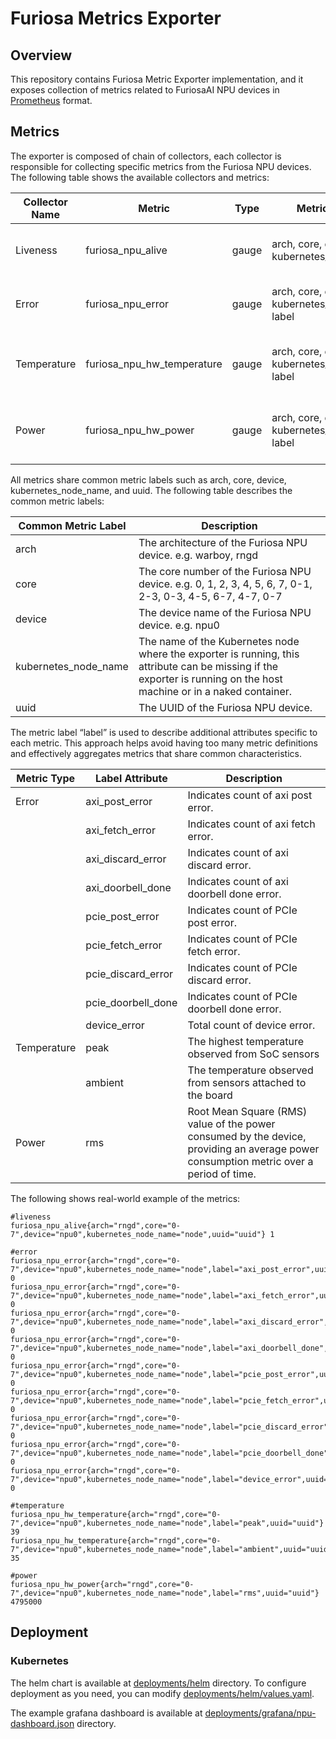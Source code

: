 # Furiosa Metrics Exporter 

## Overview
This repository contains Furiosa Metric Exporter implementation, and it exposes collection of metrics related to FuriosaAI NPU devices in [Prometheus](https://prometheus.io/) format.

## Metrics
The exporter is composed of chain of collectors, each collector is responsible for collecting specific metrics from the Furiosa NPU devices.
The following table shows the available collectors and metrics:

| Collector Name | Metric                     | Type  | Metric Labels                                         | Description                                      |
|----------------|----------------------------|-------|-------------------------------------------------------|--------------------------------------------------|
| Liveness       | furiosa_npu_alive          | gauge | arch, core, device, uuid, kubernetes_node_name        | The liveness of the Furiosa NPU device.          |
| Error          | furiosa_npu_error          | gauge | arch, core, device, uuid, kubernetes_node_name, label | The error count of the Furiosa NPU device.       |
| Temperature    | furiosa_npu_hw_temperature | gauge | arch, core, device, uuid, kubernetes_node_name, label | The temperature of the Furiosa NPU device.       |
| Power          | furiosa_npu_hw_power       | gauge | arch, core, device, uuid, kubernetes_node_name, label | The power consumption of the Furiosa NPU device. |

All metrics share common metric labels such as arch, core, device, kubernetes_node_name, and uuid.
The following table describes the common metric labels:

| Common Metric Label  | Description                                                                                                                                                          |
|----------------------|----------------------------------------------------------------------------------------------------------------------------------------------------------------------|
| arch                 | The architecture of the Furiosa NPU device. e.g. warboy, rngd                                                                                                        |
| core                 | The core number of the Furiosa NPU device. e.g. 0, 1, 2, 3, 4, 5, 6, 7, 0-1, 2-3, 0-3, 4-5, 6-7, 4-7, 0-7                                                            |
| device               | The device name of the Furiosa NPU device. e.g. npu0                                                                                                                 |
| kubernetes_node_name | The name of the Kubernetes node where the exporter is running, this attribute can be missing if the exporter is running on the host machine or in a naked container. |
| uuid                 | The UUID of the Furiosa NPU device.                                                                                                                                  |

The metric label “label” is used to describe additional attributes specific to each metric.
This approach helps avoid having too many metric definitions and effectively aggregates metrics that share common characteristics.

| Metric Type | Label Attribute    | Description                                                                                                                            |
|-------------|--------------------|----------------------------------------------------------------------------------------------------------------------------------------|
| Error       | axi_post_error     | Indicates count of axi post error.                                                                                                     |
|             | axi_fetch_error    | Indicates count of axi fetch error.                                                                                                    |
|             | axi_discard_error  | Indicates count of axi discard error.                                                                                                  |
|             | axi_doorbell_done  | Indicates count of axi doorbell done error.                                                                                            |
|             | pcie_post_error    | Indicates count of PCIe post error.                                                                                                    |
|             | pcie_fetch_error   | Indicates count of PCIe fetch error.                                                                                                   |
|             | pcie_discard_error | Indicates count of PCIe discard error.                                                                                                 |
|             | pcie_doorbell_done | Indicates count of PCIe doorbell done error.                                                                                           |
|             | device_error       | Total count of device error.                                                                                                           |
| Temperature | peak               | The highest temperature observed from SoC sensors                                                                                      |
|             | ambient            | The temperature observed from sensors attached to the board                                                                            |
| Power       | rms                | Root Mean Square (RMS) value of the power consumed by the device, providing an average power consumption metric over a period of time. |



The following shows real-world example of the metrics:
```shell
#liveness
furiosa_npu_alive{arch="rngd",core="0-7",device="npu0",kubernetes_node_name="node",uuid="uuid"} 1

#error
furiosa_npu_error{arch="rngd",core="0-7",device="npu0",kubernetes_node_name="node",label="axi_post_error",uuid="uuid"} 0
furiosa_npu_error{arch="rngd",core="0-7",device="npu0",kubernetes_node_name="node",label="axi_fetch_error",uuid="uuid"} 0
furiosa_npu_error{arch="rngd",core="0-7",device="npu0",kubernetes_node_name="node",label="axi_discard_error",uuid="uuid"} 0
furiosa_npu_error{arch="rngd",core="0-7",device="npu0",kubernetes_node_name="node",label="axi_doorbell_done",uuid="uuid"} 0
furiosa_npu_error{arch="rngd",core="0-7",device="npu0",kubernetes_node_name="node",label="pcie_post_error",uuid="uuid"} 0
furiosa_npu_error{arch="rngd",core="0-7",device="npu0",kubernetes_node_name="node",label="pcie_fetch_error",uuid="uuid"} 0
furiosa_npu_error{arch="rngd",core="0-7",device="npu0",kubernetes_node_name="node",label="pcie_discard_error",uuid="uuid"} 0
furiosa_npu_error{arch="rngd",core="0-7",device="npu0",kubernetes_node_name="node",label="pcie_doorbell_done",uuid="uuid"} 0
furiosa_npu_error{arch="rngd",core="0-7",device="npu0",kubernetes_node_name="node",label="device_error",uuid="uuid"} 0

#temperature
furiosa_npu_hw_temperature{arch="rngd",core="0-7",device="npu0",kubernetes_node_name="node",label="peak",uuid="uuid"} 39
furiosa_npu_hw_temperature{arch="rngd",core="0-7",device="npu0",kubernetes_node_name="node",label="ambient",uuid="uuid"} 35

#power
furiosa_npu_hw_power{arch="rngd",core="0-7",device="npu0",kubernetes_node_name="node",label="rms",uuid="uuid"} 4795000
```

## Deployment

<!-- add baremetal support here -->

### Kubernetes
The helm chart is available at [deployments/helm](deployments/helm) directory. To configure deployment as you need, you can modify [deployments/helm/values.yaml](deployments/helm/values.yaml).
<!-- add prometheus annotation info here -->

The example grafana dashboard is available at [deployments/grafana/npu-dashboard.json](deployments/grafana/npu-dashboard.json) directory.

